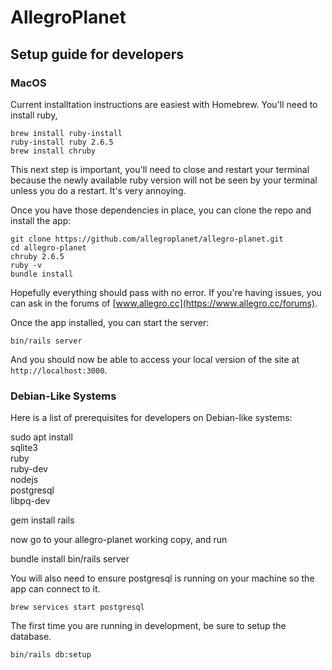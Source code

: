# AllegroPlanet

## Setup guide for developers

### MacOS

Current installtation instructions are easiest with Homebrew.  You'll need to install ruby,

```
brew install ruby-install
ruby-install ruby 2.6.5
brew install chruby
```

This next step is important, you'll need to close and restart your terminal because
the newly available ruby version will not be seen by your terminal unless you do a
restart.  It's very annoying.

Once you have those dependencies in place, you can clone the repo and install
the app:

```
git clone https://github.com/allegroplanet/allegro-planet.git
cd allegro-planet
chruby 2.6.5
ruby -v
bundle install
```

Hopefully everything should pass with no error.  If you're having issues, you
can ask in the forums of [www.allegro.cc](https://www.allegro.cc/forums).

Once the app installed, you can start the server:

```
bin/rails server
```

And you should now be able to access your local version of the site at `http://localhost:3000`.





### Debian-Like Systems


Here is a list of prerequisites for developers on Debian-like systems:

sudo apt install \
	sqlite3 \
	ruby \
	ruby-dev \
	nodejs \
	postgresql \
	libpq-dev

gem install rails

now go to your allegro-planet working copy, and run

bundle install
bin/rails server

You will also need to ensure postgresql is running on your machine so the app
can connect to it.
```
brew services start postgresql
```

The first time you are running in development, be sure to setup the database.
```
bin/rails db:setup
```
